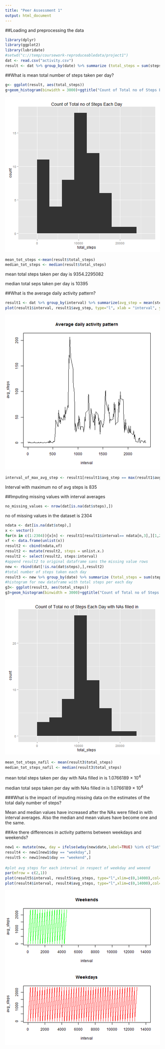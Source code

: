 ```yaml
---
title: "Peer Assessment 1"
output: html_document
---
```

##Loading and preprocessing the data


```r
library(dplyr)
library(ggplot2)
library(lubridate)
#setwd("c://temp/coursework-reproduceabledata/project1")
dat <- read.csv("activity.csv")
result <- dat %>% group_by(date) %>% summarize (total_steps = sum(steps,na.rm = TRUE ))
```

##What is mean total number of steps taken per day?


```r
g<- ggplot(result, aes(total_steps))
g+geom_histogram(binwidth = 3000)+ggtitle("Count of Total no of Steps Each Day")
```

![plot of chunk unnamed-chunk-2](figure/unnamed-chunk-2-1.png) 

```r
mean_tot_steps <-mean(result$total_steps)
median_tot_steps <- median(result$total_steps)
```
mean total steps taken per day is 9354.2295082

median total seps taken per day is 10395

##What is the average daily activity pattern?


```r
result1 <- dat %>% group_by(interval) %>% summarize(avg_step = mean(steps, na.rm = TRUE))
plot(result1$interval, result1$avg_step, type="l", xlab = "interval", ylab = "avg_steps",main="Average daily activity pattern")
```

![plot of chunk unnamed-chunk-3](figure/unnamed-chunk-3-1.png) 

```r
interval_of_max_avg_step <- result1[result1$avg_step == max(result1$avg_step),][1,1]
```
Interval with maximum no of avg steps is 835

##Imputing missing values with interval averages


```r
no_missing_values <- nrow(dat[is.na(dat$steps),])
```

no of missing values in the dataset is 2304


```r
ndata <- dat[is.na(dat$step),]
x <- vector()
for(n in c(1:2304)){x[n] <- result1[result1$interval== ndata[n,3],][1,2]}
xf <- data.frame(unlist(x))
result2 <- cbind(ndata,xf)
result2 <- mutate(result2, steps = unlist.x.)
result2 <- select(result2, steps:interval)
#append result2 to original dataframe sans the missing value rows 
new <- rbind(dat[!is.na(dat$steps),],result2)
#total number of steps taken each day
result3 <- new %>% group_by(date) %>% summarize (total_steps = sum(steps ))
#histogram for new dataframe with total steps per each day
g3<- ggplot(result3, aes(total_steps))
g3+geom_histogram(binwidth = 3000)+ggtitle("Count of Total no of Steps Each Day with NAs filled in")
```

![plot of chunk unnamed-chunk-5](figure/unnamed-chunk-5-1.png) 

```r
mean_tot_steps_nafil <- mean(result3$total_steps)
median_tot_steps_nafil <- median(result3$total_steps)
```

mean total steps taken per day with NAs filled in  is 1.0766189 &times; 10<sup>4</sup>

median total seps taken per day with NAs filled in  is 1.0766189 &times; 10<sup>4</sup>

###What is the impact of imputing missing data on the estimates of the total daily number of steps?

Mean and median values have increased after the NAs were filled in with interval averages. Also the median and mean values have become one and the same.

##Are there differences in activity patterns between weekdays and weekends?


```r
new1 <- mutate(new, day = ifelse(wday(new$date,label=TRUE) %in% c("Sat", "Sun"), "weekend", "weekday"))
result4 <- new1[new1$day == "weekday",]
result5 <- new1[new1$day == "weekend",]

#plot avg steps for each interval in respect of weekday and weeend
par(mfrow = c(2,1))
plot(result5$interval, result5$avg_steps, type="l",xlim=c(0,14000),col="green", main = "Weekends",xlab = "interval", ylab = "avg_steps")
plot(result4$interval, result4$avg_steps, type="l",xlim=c(0,14000),col="red", main = "Weekdays",xlab = "interval", ylab = "avg_steps")
```

![plot of chunk unnamed-chunk-6](figure/unnamed-chunk-6-1.png) 

